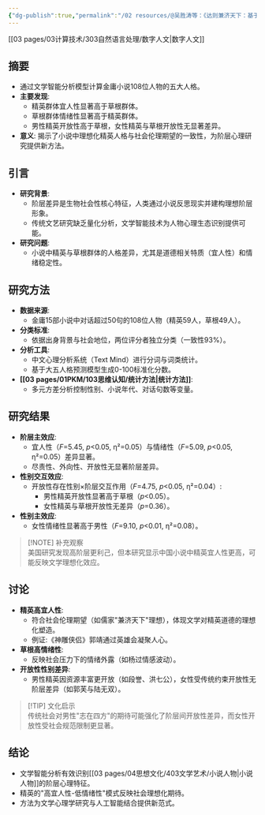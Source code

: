 ```yaml
---
{"dg-publish":true,"permalink":"/02 resources/@吴胜涛等：《达则兼济天下：基于文学智能分析的精英人物心理研究》/","created":"2025-02-06T11:21:00.308+08:00","updated":"2025-03-01T17:26:50.383+08:00"}
---
```


[[03 pages/03计算技术/303自然语言处理/数字人文\|数字人文]]
## 摘要
- 通过文学智能分析模型计算金庸小说108位人物的五大人格。
- **主要发现**:
  - 精英群体宜人性显著高于草根群体。
  - 草根群体情绪性显著高于精英群体。
  - 男性精英开放性高于草根，女性精英与草根开放性无显著差异。
- **意义**: 揭示了小说中理想化精英人格与社会伦理期望的一致性，为阶层心理研究提供新方法。

## 引言
- **研究背景**:
  - 阶层差异是生物社会性核心特征，人类通过小说反思现实并建构理想阶层形象。
  - 传统文艺研究缺乏量化分析，文学智能技术为人物心理生态识别提供可能。
- **研究问题**:
  - 小说中精英与草根群体的人格差异，尤其是道德相关特质（宜人性）和情绪稳定性。

## 研究方法
- **数据来源**:
  - 金庸15部小说中对话超过50句的108位人物（精英59人，草根49人）。
- **分类标准**:
  - 依据出身背景与社会地位，两位评分者独立分类（一致性93%）。
- **分析工具**:
  - 中文心理分析系统（Text Mind）进行分词与词类统计。
  - 基于大五人格预测模型生成0-100标准化分数。
- **[[03 pages/01PKM/103思维认知/统计方法\|统计方法]]**:
  - 多元方差分析控制性别、小说年代、对话句数等变量。

## 研究结果
- **阶层主效应**:
  - 宜人性（*F*=5.45, *p*<0.05, η²=0.05）与情绪性（*F*=5.09, *p*<0.05, η²=0.05）差异显著。
  - 尽责性、外向性、开放性无显著阶层差异。
- **性别交互效应**:
  - 开放性存在性别×阶层交互作用（*F*=4.75, *p*<0.05, η²=0.04）:
    - 男性精英开放性显著高于草根（*p*<0.05）。
    - 女性精英与草根开放性无差异（*p*=0.36）。
- **性别主效应**:
  - 女性情绪性显著高于男性（*F*=9.10, *p*<0.01, η²=0.08）。

> [!NOTE] 补充观察  
> 美国研究发现高阶层更利己，但本研究显示中国小说中精英宜人性更高，可能反映文学理想化效应。

## 讨论
- **精英高宜人性**:
  - 符合社会伦理期望（如儒家"兼济天下"理想），体现文学对精英道德的理想化塑造。
  - 例证:《神雕侠侣》郭靖通过英雄会凝聚人心。
- **草根高情绪性**:
  - 反映社会压力下的情绪外露（如杨过情感波动）。
- **开放性性别差异**:
  - 男性精英因资源丰富更开放（如段誉、洪七公），女性受传统约束开放性无阶层差异（如郭芙与陆无双）。

> [!TIP] 文化启示  
> 传统社会对男性"志在四方"的期待可能强化了阶层间开放性差异，而女性开放性受社会规范限制更显著。


## 结论
- 文学智能分析有效识别[[03 pages/04思想文化/403文学艺术/小说人物\|小说人物]]的阶层心理特征。
- 精英的"高宜人性-低情绪性"模式反映社会理想化期待。
- 方法为文学心理学研究与人工智能结合提供新范式。
